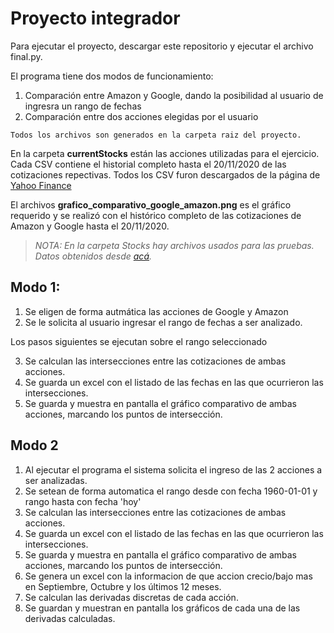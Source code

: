 # Proyecto integrador

Para ejecutar el proyecto, descargar este repositorio y ejecutar el archivo final.py.

El programa tiene dos modos de funcionamiento:
1. Comparación entre Amazon y Google, dando la posibilidad al usuario de ingresra un rango de fechas
2. Comparación entre dos acciones elegidas por el usuario

`Todos los archivos son generados en la carpeta raiz del proyecto.`

En la carpeta **currentStocks** están las acciones utilizadas para el ejercicio. Cada CSV contiene el historial completo hasta el 20/11/2020 de las cotizaciones repectivas. Todos los CSV furon descargados de la página de [Yahoo Finance](https://finance.yahoo.com/)

El archivos **grafico_comparativo_google_amazon.png** es el gráfico requerido y se realizó con el histórico completo de las cotizaciones de Amazon y Google hasta el 20/11/2020.

> *NOTA: En la carpeta Stocks hay archivos usados para las pruebas. Datos obtenidos desde [acá](https://github.com/scikit-learn/examples-data/tree/master/financial-data).*

## Modo 1:
1. Se eligen de forma autmática las acciones de Google y Amazon
2. Se le solicita al usuario ingresar el rango de fechas a ser analizado.

Los pasos siguientes se ejecutan sobre el rango seleccionado

3. Se calculan las intersecciones entre las cotizaciones de ambas acciones.
4. Se guarda un excel con el listado de las fechas en las que ocurrieron las intersecciones.
5. Se guarda y muestra en pantalla el gráfico comparativo de ambas acciones, marcando los puntos de intersección.


## Modo 2
1. Al ejecutar el programa el sistema solicita el ingreso de las 2 acciones a ser analizadas.
2. Se setean de forma automatica el rango desde con fecha 1960-01-01 y rango hasta con fecha 'hoy'
3. Se calculan las intersecciones entre las cotizaciones de ambas acciones.
4. Se guarda un excel con el listado de las fechas en las que ocurrieron las intersecciones.
5. Se guarda y muestra en pantalla el gráfico comparativo de ambas acciones, marcando los puntos de intersección.
6. Se genera un excel con la informacion de que accion crecio/bajo mas en Septiembre, Octubre y los últimos 12 meses.
7. Se calculan las derivadas discretas de cada acción.
8. Se guardan y muestran en pantalla los gráficos de cada una de las derivadas calculadas.

